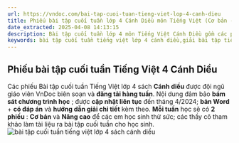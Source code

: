 ```yaml
---
url: https://vndoc.com/bai-tap-cuoi-tuan-tieng-viet-lop-4-canh-dieu
title: Phiếu bài tập cuối tuần lớp 4 Cánh Diều môn Tiếng Việt (Cơ bản - Nâng cao)
date_extracted: 2025-04-08 14:13:15
description: Bài tập cuối tuần lớp 4 môn Tiếng Việt Cánh Diều gồm các phiếu bài tập có đáp án chi tiết bám sát nội dung chương trình học, được sắp xếp từ cơ bản đến nâng cao, giúp các em HS củng cố kiến thức môn Tiếng Việt lớp 4.
keywords: bài tập cuối tuần tiếng việt lớp 4 cánh diều,giải bài tập tiếng việt lớp 4,bài tập cuối tuần lớp 4,bài tập tiếng việt lớp 4,phiếu bài tập cuối tuần lớp 4 môn tiếng việt,bài tập cuối tuần lớp 4 cánh diều,phiếu bài tập cuối tuần lớp 4,giải tiếng việt
---
```


## **Phiếu bài tập cuối tuần Tiếng Việt 4 Cánh Diều**
Các phiếu Bài tập cuối tuần Tiếng Việt lớp 4 sách **Cánh diều** được đội ngũ giáo viên VnDoc biên soạn và **đăng tải hàng tuần**. Nội dung đảm bảo **bám sát chương trình học** ; được **cập nhật liên tục** đến tháng 4/2024; **bản Word** \+ **có đáp án** và **hướng dẫn giải chi tiết** kèm theo.
**Mỗi tuần** học sẽ có **2 phiếu** : **Cơ bản** và **Nâng cao** để các em học sinh thử sức; các thầy cô tham khảo làm tài liệu ra bài tập cuối tuần cho học sinh.
![bài tập cuối tuần tiếng việt lớp 4 sách cánh diều](https://i.vdoc.vn/data/image/2023/08/02/bai-tap-cuoi-tuan-tieng-viet-4-canh-dieu.jpg)
